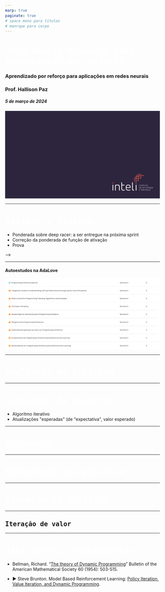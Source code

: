 ```yaml
---
marp: true
paginate: true
# space mono para titulos
# manrope para corpo 
---
```


<style>
    section {
        font-family: "Manrope", Arial;
    }
    h1, h2 {
        font-family: "Space Mono", monospace;
    }
</style>


<!-- _class: invert -->
<!-- _paginate: false -->

# Programação Dinâmica para Aprendizado por Reforço

### Aprendizado por reforço para aplicações em redes neurais

### Prof. Hallison Paz

##### 5 de março de 2024

![bg](styles/bg_inteli_04.jpeg)


---

<!-- _class: invert -->
<!-- _paginate: false -->
# Dúvidas e Dívidas

- Ponderada sobre deep racer: a ser entregue na próxima sprint
- Correção da ponderada de função de ativação
- Prova

<!-- ---

<!-- _paginate: false -->
<style scoped>
h1 {
  /* text-align: center; */
  color: #ffffff
}
</style> -->

<!-- ---

<style scoped>
h1 {
  /* text-align: center; */
  color: #ffffff
}

h3 {
  /* text-align: center; */
  color: #dddddd
}
</style>

![bg](styles/bg_inteli_01.png)

### Reflexão
# Os juros do conhecimento -->

---
<!-- _paginate: false -->
#### Autoestudos na AdaLove
![](img/s5_autoestudo_dp.png)

---

<!-- _class: invert -->
<!-- _backgroundColor: #2d253f-->
<!-- _paginate: false -->

# Avaliação de Política


---

# Avaliação de política

- Algoritmo iterativo
- Atualizações "esperadas" (de "expectativa", valor esperado)

---

# Gridworld

---

# Melhorando uma política

---

# Iteração de Política

<algoritmo>

---

## Iteração de valor


<!-- ---
<style scoped>
h1 {
  /* text-align: center; */
  color: #ffffff
}
</style>

![bg](styles/bg_inteli_01.png)

# E quando não dá pra calcular o valor diretamente? -->

---
<!-- _class: invert -->
<!-- _backgroundColor: #2d253f-->
<!-- _paginate: false -->

# Bibliografia complementar

-  Bellman, Richard. “[The theory of Dynamic Programming](https://www.rand.org/content/dam/rand/pubs/papers/2008/P550.pdf)” Bulletin of the American Mathematical Society 60 (1954): 503-515.

- ▶️ Steve Brunton. Model Based Reinforcement Learning: [Policy Iteration, Value Iteration, and Dynamic Programming](https://youtu.be/sJIFUTITfBc?si=iCHZYo4KV9C007OU). 